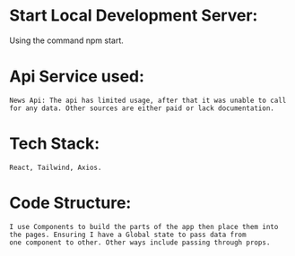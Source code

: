 # Start Local Development Server:
   Using the command npm start.

# Api Service used:
    News Api: The api has limited usage, after that it was unable to call for any data. Other sources are either paid or lack documentation.

# Tech Stack:
    React, Tailwind, Axios.

# Code Structure:
    I use Components to build the parts of the app then place them into the pages. Ensuring I have a Global state to pass data from
    one component to other. Other ways include passing through props. 
